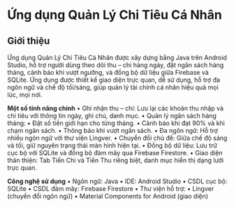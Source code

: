 # Ứng dụng Quản Lý Chi Tiêu Cá Nhân

## Giới thiệu
Ứng dụng Quản Lý Chi Tiêu Cá Nhân được xây dựng bằng Java trên Android Studio, hỗ trợ người dùng theo dõi thu – chi hàng ngày, đặt ngân sách hàng tháng, cảnh báo khi vượt ngưỡng, và đồng bộ dữ liệu giữa Firebase và SQLite. Ứng dụng được thiết kế giao diện trực quan, dễ sử dụng, hỗ trợ đa ngôn ngữ và chế độ tối/sáng, giúp quản lý tài chính cá nhân hiệu quả mọi lúc, mọi nơi.

**Một số tính năng chính**
	•	Ghi nhận thu – chi: Lưu lại các khoản thu nhập và chi tiêu với thông tin ngày, ghi chú, danh mục.
	•	Quản lý ngân sách hàng tháng:
	•	Đặt số tiền giới hạn cho từng tháng.
	•	Cảnh báo khi đạt 90% và khi chạm ngân sách.
	•	Thông báo khi vượt ngân sách.
	•	Đa ngôn ngữ: Hỗ trợ nhiều ngôn ngữ với thư viện Lingver.
	•	Chuyển đổi chủ đề: Giữa chế độ sáng và tối, giữ nguyên trạng thái màn hình hiện tại.
	•	Đồng bộ dữ liệu: Lưu trữ cục bộ với SQLite và đồng bộ đám mây qua Firebase Firestore.
	•	Giao diện thân thiện: Tab Tiền Chi và Tiền Thu riêng biệt, danh mục hiển thị dạng lưới trực quan.

**Công nghệ sử dụng**
	•	Ngôn ngữ: Java
	•	IDE: Android Studio
	•	CSDL cục bộ: SQLite
	•	CSDL đám mây: Firebase Firestore
	•	Thư viện hỗ trợ:
	•	Lingver (chuyển đổi ngôn ngữ)
	•	Material Components for Android (giao diện)
